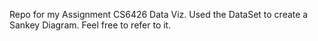 Repo for my Assignment CS6426 Data Viz.
Used the DataSet to create a Sankey Diagram.
Feel free to refer to it.
